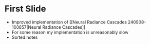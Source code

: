 # First Slide

- Improved implementation of
  [[Neural Radiance Cascades 240908-100857|Neural Radiance Cascades]]
- For some reason my implementation is unreasonably slow
- Sorted notes
